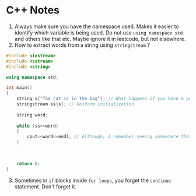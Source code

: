 # C++ Notes

1. Always make sure you have the namespace used. Makes it easier to identify which variable is being used. Do not use `using namespace std` and others like that etc. Maybe ignore it in leetcode, but not elsewhere.
2. How to extract words from a string using `stringstream` ?

```C++
#include <iostream>
#include <sstream>
#include <string>

using namespace std;

int main()
{
    string s{"The cat is in the bag"}; // What happens if you have a punctuation mark at the end?
    stringstream ss{s}; // Uniform initialization
    
    string word;
    
    while (ss>>word)
    {
        cout<<word<<endl; // Although, I remember seeing somewhere that '/n' is preferred. Why?
    }
    
    

    return 0;
}
```
3. Sometimes in `if` blocks inside `for loops`, you forget the `continue` statement. Don't forget it. 
